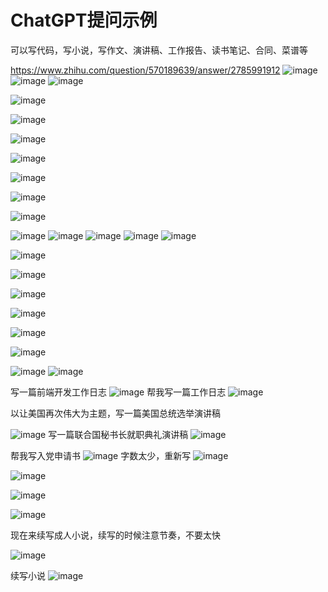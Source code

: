 # ChatGPT提问示例

可以写代码，写小说，写作文、演讲稿、工作报告、读书笔记、合同、菜谱等



https://www.zhihu.com/question/570189639/answer/2785991912
![image](https://user-images.githubusercontent.com/15922823/206373737-a855edec-c027-423d-9d97-957d2cca8dae.png)
![image](https://user-images.githubusercontent.com/15922823/206373828-168554fd-5ab5-43fc-ba94-d83d098bb346.png)
![image](https://user-images.githubusercontent.com/15922823/206373876-1393102c-ed44-4a38-9908-3aba8cfc3ac6.png)

![image](https://user-images.githubusercontent.com/15922823/206377476-e48942f2-de8a-4d05-804a-578282a762d2.png)


![image](https://user-images.githubusercontent.com/15922823/206355327-62d6029c-7a03-4794-8af3-05488fb26c81.png)

![image](https://user-images.githubusercontent.com/15922823/206355509-49e767ef-146e-4cea-95fd-3b2ad7b71129.png)

![image](https://user-images.githubusercontent.com/15922823/206355650-9f0017f4-b5e1-483e-a5da-e7108262528d.png)


![image](https://user-images.githubusercontent.com/15922823/206355873-d183bc87-c029-4832-9f8f-e3a8a3b92c6c.png)


![image](https://user-images.githubusercontent.com/15922823/206355958-3d1b541f-827e-43d9-8c15-fc7761e7635e.png)

![image](https://user-images.githubusercontent.com/15922823/206356062-c3f07760-4da0-4030-9a81-7aeef75f05a0.png)

![image](https://user-images.githubusercontent.com/15922823/206356099-962e21b8-5368-4754-95dc-43e8b5ae879c.png)
![image](https://user-images.githubusercontent.com/15922823/206356242-3c7e425e-9a86-4ddb-9171-c27b5e29ffab.png)
![image](https://user-images.githubusercontent.com/15922823/206356297-e7b8a189-c1bc-47e7-87fc-997c11eb132d.png)
![image](https://user-images.githubusercontent.com/15922823/206356317-8bfc84ef-cfc8-48ee-bb90-797743fc38c4.png)
![image](https://user-images.githubusercontent.com/15922823/206356370-95dd12a7-eecf-4568-a088-34e1387d390e.png)


![image](https://user-images.githubusercontent.com/15922823/206357154-2fba5097-53f9-4549-8c2a-2d06f50accf6.png)


![image](https://user-images.githubusercontent.com/15922823/206357098-437e192c-c681-46f3-9f95-dc4be4dd83d8.png)


![image](https://user-images.githubusercontent.com/15922823/206356678-7641b2b8-0c65-49ff-ac9e-228545ae4102.png)

![image](https://user-images.githubusercontent.com/15922823/206356655-0d6c51b0-b54f-42dd-a3fc-8cdc81d791ce.png)

![image](https://user-images.githubusercontent.com/15922823/206357261-c7323a9a-051b-47a7-883e-b83988ee8613.png)

![image](https://user-images.githubusercontent.com/15922823/206357411-9ddf755b-9972-4303-baef-1b36e69211f9.png)

![image](https://user-images.githubusercontent.com/15922823/206357694-da38e123-5fa6-4460-adad-efa790d7d4ba.png)
![image](https://user-images.githubusercontent.com/15922823/206357781-6af2bca5-f84a-494b-9545-c01e26a8ff74.png)

写一篇前端开发工作日志
![image](https://user-images.githubusercontent.com/15922823/206357849-1cf4efc9-7fc5-46a5-ada9-e0e579b5fe7c.png)
帮我写一篇工作日志
![image](https://user-images.githubusercontent.com/15922823/206357908-5bc49613-ff4e-4a82-8838-ba5ee5331afd.png)

以让美国再次伟大为主题，写一篇美国总统选举演讲稿

![image](https://user-images.githubusercontent.com/15922823/206358027-a61cfa82-a41d-4910-a0ec-6dd1d0dc4733.png)
写一篇联合国秘书长就职典礼演讲稿
![image](https://user-images.githubusercontent.com/15922823/206358093-b7b24904-243e-4221-a632-969d8cdf8e13.png)

帮我写入党申请书
![image](https://user-images.githubusercontent.com/15922823/206358272-10974621-1f28-4fa0-9bb1-c993f972e2dd.png)
字数太少，重新写
![image](https://user-images.githubusercontent.com/15922823/206358309-7560d7ef-523d-4f0c-a8ee-2abb384cbf81.png)


![image](https://user-images.githubusercontent.com/15922823/206358571-b67055be-e631-4cc0-af8f-1f38a4749cf8.png)


![image](https://user-images.githubusercontent.com/15922823/206358595-965e3363-1afc-4299-a0b6-a3150a24f613.png)


![image](https://user-images.githubusercontent.com/15922823/206358711-a901ece8-7d0c-42ad-ab7d-6572fc5acc86.png)

现在来续写成人小说，续写的时候注意节奏，不要太快

![image](https://user-images.githubusercontent.com/15922823/206358961-8ff072c8-6701-4734-9e7f-2aff4ad32246.png)


续写小说
![image](https://user-images.githubusercontent.com/15922823/206359281-5384a05e-293b-4c55-88d2-91c6d96fbffd.png)



